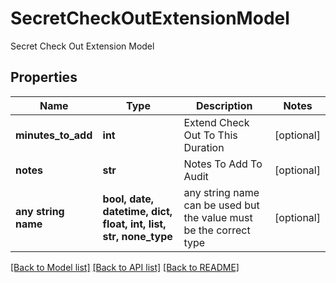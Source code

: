 # SecretCheckOutExtensionModel

Secret Check Out Extension Model

## Properties
Name | Type | Description | Notes
------------ | ------------- | ------------- | -------------
**minutes_to_add** | **int** | Extend Check Out To This Duration | [optional] 
**notes** | **str** | Notes To Add To Audit | [optional] 
**any string name** | **bool, date, datetime, dict, float, int, list, str, none_type** | any string name can be used but the value must be the correct type | [optional]

[[Back to Model list]](../README.md#documentation-for-models) [[Back to API list]](../README.md#documentation-for-api-endpoints) [[Back to README]](../README.md)


